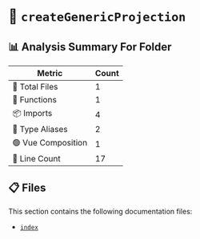 # 📁 `createGenericProjection`

## 📊 Analysis Summary For Folder

| Metric | Count |
|--------|-------|
| 📁 Total Files | 1 |
| 🔧 Functions | 1 |
| 📦 Imports | 4 |
| 📑 Type Aliases | 2 |
| 🟢 Vue Composition | 1 |
| 🔢 Line Count | 17 |


## 📋 Files

This section contains the following documentation files:

- [`index`](./index.md)